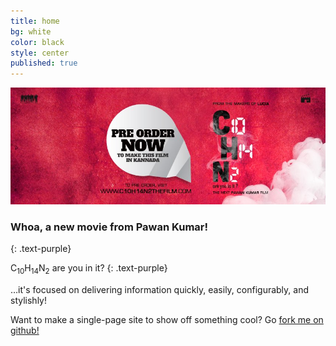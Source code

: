 ```yaml
---
title: home
bg: white
color: black
style: center
published: true
---
```


![](/img/c10h14n2-red.jpg)

### Whoa, a new movie from Pawan Kumar!
{: .text-purple}



 C<sub>10</sub>H<sub>14</sub>N<sub>2</sub>
are you in it?
{: .text-purple}


…it's focused on delivering information quickly, easily, configurably, and stylishly!

Want to make a single-page site to show off something cool? Go [fork me on github!](https://github.com/t413/SinglePaged)



<a href="http://c10h14n2movie.com"><span id="forkongithub"></span></a>
